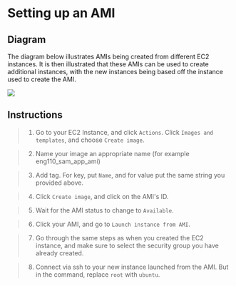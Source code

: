 # Setting up an AMI

## Diagram

The diagram below illustrates AMIs being created from different EC2 instances. It is then illustrated that these AMIs can be used to create additional instances, with the new instances being based off the instance used to create the AMI.

![](https://i.imgur.com/EqpI9zV.png)

## Instructions

> 1. Go to your EC2 Instance, and click `Actions`. Click `Images and templates`, and choose `Create image`.

> 2. Name your image an appropriate name (for example eng110_sam_app_ami)

> 3. Add tag. For key, put `Name`, and for value put the same string you provided above.

> 4. Click `Create image`, and click on the AMI's ID.

> 5. Wait for the AMI status to change to `Available`.

> 6. Click your AMI, and go to `Launch instance from AMI`. 

> 7. Go through the same steps as when you created the EC2 instance, and make sure to select the security group you have already created.

> 8. Connect via ssh to your new instance launched from the AMI. But in the command, replace `root` with `ubuntu`. 